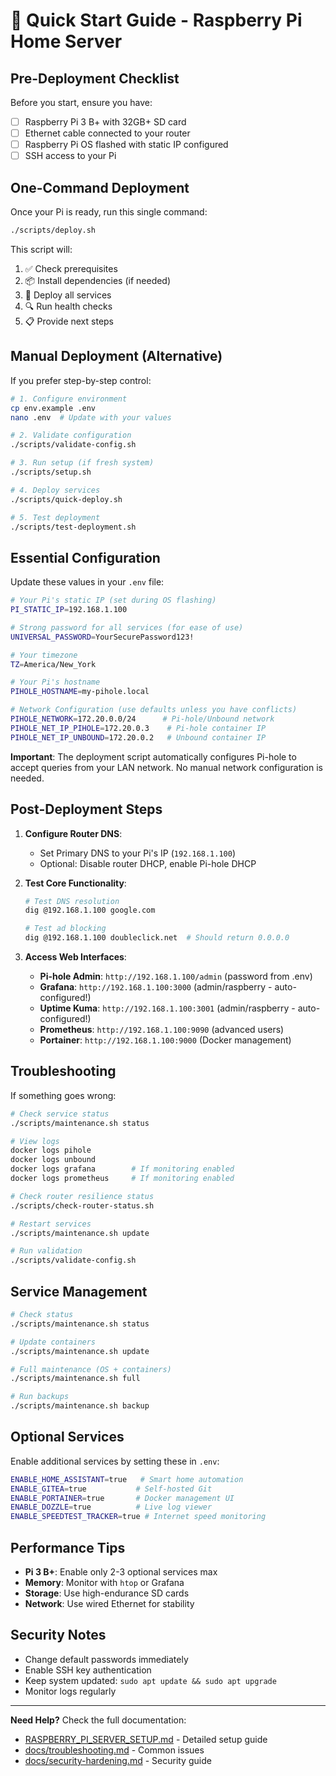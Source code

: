 # 🚀 Quick Start Guide - Raspberry Pi Home Server

## **Pre-Deployment Checklist**

Before you start, ensure you have:

- [ ] Raspberry Pi 3 B+ with 32GB+ SD card
- [ ] Ethernet cable connected to your router
- [ ] Raspberry Pi OS flashed with static IP configured
- [ ] SSH access to your Pi

## **One-Command Deployment**

Once your Pi is ready, run this single command:

```bash
./scripts/deploy.sh
```

This script will:

1. ✅ Check prerequisites
2. 📦 Install dependencies (if needed)
3. 🐳 Deploy all services
4. 🔍 Run health checks
5. 📋 Provide next steps

## **Manual Deployment (Alternative)**

If you prefer step-by-step control:

```bash
# 1. Configure environment
cp env.example .env
nano .env  # Update with your values

# 2. Validate configuration
./scripts/validate-config.sh

# 3. Run setup (if fresh system)
./scripts/setup.sh

# 4. Deploy services
./scripts/quick-deploy.sh

# 5. Test deployment
./scripts/test-deployment.sh
```

## **Essential Configuration**

Update these values in your `.env` file:

```bash
# Your Pi's static IP (set during OS flashing)
PI_STATIC_IP=192.168.1.100

# Strong password for all services (for ease of use)
UNIVERSAL_PASSWORD=YourSecurePassword123!

# Your timezone
TZ=America/New_York

# Your Pi's hostname
PIHOLE_HOSTNAME=my-pihole.local

# Network Configuration (use defaults unless you have conflicts)
PIHOLE_NETWORK=172.20.0.0/24      # Pi-hole/Unbound network
PIHOLE_NET_IP_PIHOLE=172.20.0.3    # Pi-hole container IP
PIHOLE_NET_IP_UNBOUND=172.20.0.2   # Unbound container IP
```

**Important**: The deployment script automatically configures Pi-hole to accept
queries from your LAN network. No manual network configuration is needed.

## **Post-Deployment Steps**

1. **Configure Router DNS**:

   - Set Primary DNS to your Pi's IP (`192.168.1.100`)
   - Optional: Disable router DHCP, enable Pi-hole DHCP

2. **Test Core Functionality**:

   ```bash
   # Test DNS resolution
   dig @192.168.1.100 google.com

   # Test ad blocking
   dig @192.168.1.100 doubleclick.net  # Should return 0.0.0.0
   ```

3. **Access Web Interfaces**:
   - **Pi-hole Admin**: `http://192.168.1.100/admin` (password from .env)
   - **Grafana**: `http://192.168.1.100:3000` (admin/raspberry -
     auto-configured!)
   - **Uptime Kuma**: `http://192.168.1.100:3001` (admin/raspberry -
     auto-configured!)
   - **Prometheus**: `http://192.168.1.100:9090` (advanced users)
   - **Portainer**: `http://192.168.1.100:9000` (Docker management)

## **Troubleshooting**

If something goes wrong:

```bash
# Check service status
./scripts/maintenance.sh status

# View logs
docker logs pihole
docker logs unbound
docker logs grafana        # If monitoring enabled
docker logs prometheus     # If monitoring enabled

# Check router resilience status
./scripts/check-router-status.sh

# Restart services
./scripts/maintenance.sh update

# Run validation
./scripts/validate-config.sh
```

## **Service Management**

```bash
# Check status
./scripts/maintenance.sh status

# Update containers
./scripts/maintenance.sh update

# Full maintenance (OS + containers)
./scripts/maintenance.sh full

# Run backups
./scripts/maintenance.sh backup
```

## **Optional Services**

Enable additional services by setting these in `.env`:

```bash
ENABLE_HOME_ASSISTANT=true   # Smart home automation
ENABLE_GITEA=true           # Self-hosted Git
ENABLE_PORTAINER=true       # Docker management UI
ENABLE_DOZZLE=true          # Live log viewer
ENABLE_SPEEDTEST_TRACKER=true # Internet speed monitoring
```

## **Performance Tips**

- **Pi 3 B+**: Enable only 2-3 optional services max
- **Memory**: Monitor with `htop` or Grafana
- **Storage**: Use high-endurance SD cards
- **Network**: Use wired Ethernet for stability

## **Security Notes**

- Change default passwords immediately
- Enable SSH key authentication
- Keep system updated: `sudo apt update && sudo apt upgrade`
- Monitor logs regularly

---

**Need Help?** Check the full documentation:

- [RASPBERRY_PI_SERVER_SETUP.md](RASPBERRY_PI_SERVER_SETUP.md) - Detailed setup
  guide
- [docs/troubleshooting.md](docs/troubleshooting.md) - Common issues
- [docs/security-hardening.md](docs/security-hardening.md) - Security guide
